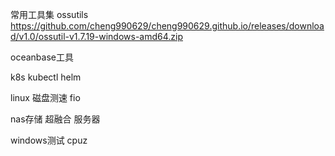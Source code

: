 常用工具集
ossutils https://github.com/cheng990629/cheng990629.github.io/releases/download/v1.0/ossutil-v1.7.19-windows-amd64.zip

oceanbase工具

k8s
kubectl
helm


linux
磁盘测速 fio


nas存储
超融合
服务器

windows测试
cpuz

